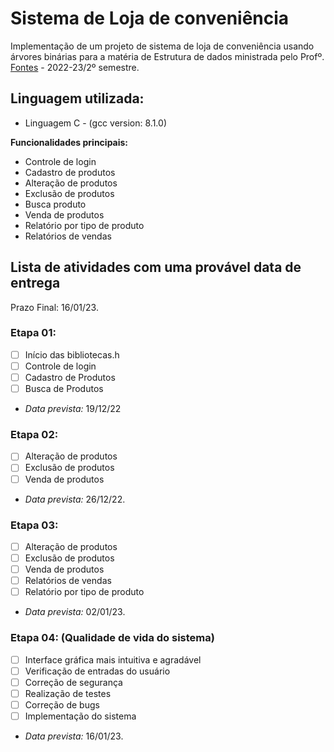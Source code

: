 # Sistema de Loja de conveniência
Implementação de um projeto de sistema de loja de conveniência usando árvores binárias para a matéria de Estrutura de dados ministrada pelo Profº. [Fontes](https://fontes.pro.br) - 2022-23/2º semestre.

## Linguagem utilizada:
* Linguagem C - (gcc version: 8.1.0)

**Funcionalidades principais:** 
* Controle de login
* Cadastro de produtos
* Alteração de produtos
* Exclusão de produtos
* Busca produto
* Venda de produtos
* Relatório por tipo de produto
* Relatórios de vendas

## Lista de atividades com uma provável data de entrega

Prazo Final: 16/01/23.

### Etapa 01:
- [ ] Início das bibliotecas.h
- [ ] Controle de login
- [ ] Cadastro de Produtos
- [ ] Busca de Produtos
- _Data prevista:_ 19/12/22

### Etapa 02:
- [ ] Alteração de produtos
- [ ] Exclusão de produtos
- [ ] Venda de produtos
- _Data prevista:_ 26/12/22.

### Etapa 03:
- [ ] Alteração de produtos
- [ ] Exclusão de produtos
- [ ] Venda de produtos
- [ ] Relatórios de vendas
- [ ] Relatório por tipo de produto
- _Data prevista:_ 02/01/23.

### Etapa 04: (Qualidade de vida do sistema)
- [ ] Interface gráfica mais intuitiva e agradável 
- [ ] Verificação de entradas do usuário
- [ ] Correção de segurança
- [ ] Realização de testes
- [ ] Correção de bugs
- [ ] Implementação do sistema
- _Data prevista:_ 16/01/23.
